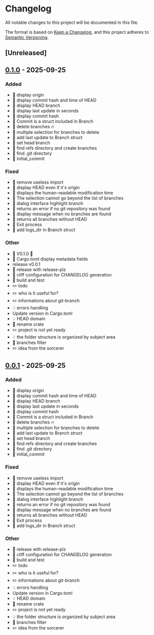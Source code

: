 # Changelog

All notable changes to this project will be documented in this file.

The format is based on [Keep a Changelog](https://keepachangelog.com/en/1.0.0/),
and this project adheres to [Semantic Versioning](https://semver.org/spec/v2.0.0.html).

## [Unreleased]

## [0.1.0](https://github.com/vi17250/git-branch/releases/tag/v0.1.0) - 2025-09-25

### Added

- 🎸 display origin
- 🎸 display commit hash and time of HEAD
- 🎸 display HEAD branch
- 🎸 display last update in seconds
- 🎸 display commit hash
- 🎸 Commit is a struct included in Branch
- 🎸 delete branches 🔥
- 🎸 multiple selection for branches to delete
- 🎸 add last update to Branch struct
- 🎸 set head branch
- 🎸 find refs directory and create branches
- 🎸 find .git directory
- 🎸 initial_commit

### Fixed

- 🐛 remove useless import
- 🐛 display HEAD even if it's origin
- 🐛 displays the human-readable modification time
- 🐛 The selection cannot go beyond the list of branches
- 🐛 dialog interface highlight branch
- 🐛 returns an error if no git repository was found
- 🐛 display message when no branches are found
- 🐛 returns all branches without HEAD
- 🐛 Exit process
- 🐛 add logs_dir in Branch struct

### Other

- 🤖 V0.1.0 🥳
- 🤖 Cargo.toml display metadata fields
- release v0.0.1
- 🎡 release with release-plz
- 🤖 cliff configuration for CHANGELOG generation
- 🎡 build and test
- ✏️ todo
- ✏️ who is it useful for?
- ✏️ informations about git-branch
- 💡 errors handling
- Update version in Cargo.toml
- 💡 HEAD domain
- 🤖 rename crate
- ✏️ project is not yet ready
- 💡 the folder structure is organized by subject area
- 💍 branches filter
- ✏️ idea from the sorcerer

## [0.0.1](https://github.com/vi17250/git-branch/releases/tag/v0.0.1) - 2025-09-25

### Added

- 🎸 display origin
- 🎸 display commit hash and time of HEAD
- 🎸 display HEAD branch
- 🎸 display last update in seconds
- 🎸 display commit hash
- 🎸 Commit is a struct included in Branch
- 🎸 delete branches 🔥
- 🎸 multiple selection for branches to delete
- 🎸 add last update to Branch struct
- 🎸 set head branch
- 🎸 find refs directory and create branches
- 🎸 find .git directory
- 🎸 initial_commit

### Fixed

- 🐛 remove useless import
- 🐛 display HEAD even if it's origin
- 🐛 displays the human-readable modification time
- 🐛 The selection cannot go beyond the list of branches
- 🐛 dialog interface highlight branch
- 🐛 returns an error if no git repository was found
- 🐛 display message when no branches are found
- 🐛 returns all branches without HEAD
- 🐛 Exit process
- 🐛 add logs_dir in Branch struct

### Other

- 🎡 release with release-plz
- 🤖 cliff configuration for CHANGELOG generation
- 🎡 build and test
- ✏️ todo
- ✏️ who is it useful for?
- ✏️ informations about git-branch
- 💡 errors handling
- Update version in Cargo.toml
- 💡 HEAD domain
- 🤖 rename crate
- ✏️ project is not yet ready
- 💡 the folder structure is organized by subject area
- 💍 branches filter
- ✏️ idea from the sorcerer
